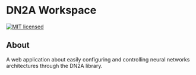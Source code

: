 # DN2A Workspace #

[![MIT licensed](https://img.shields.io/badge/license-MIT-blue.svg)](https://raw.githubusercontent.com/antoniodeluca/dn2a/main/LICENSE)

## About ##

A web application about easily configuring and controlling neural networks architectures through the DN2A library.
